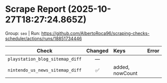 # Scrape Report (2025-10-27T18:27:24.865Z)

Group: `seo`  |  Run: https://github.com/AlbertoRoca96/scraping-checks-scheduler/actions/runs/18851734446

| Check | Changed | Keys | Error |
|---|:---:|:--|:--|
| `playstation_blog_sitemap_diff` | — |  |  |
| `nintendo_us_news_sitemap_diff` | ✅ | added, nowCount |  |
